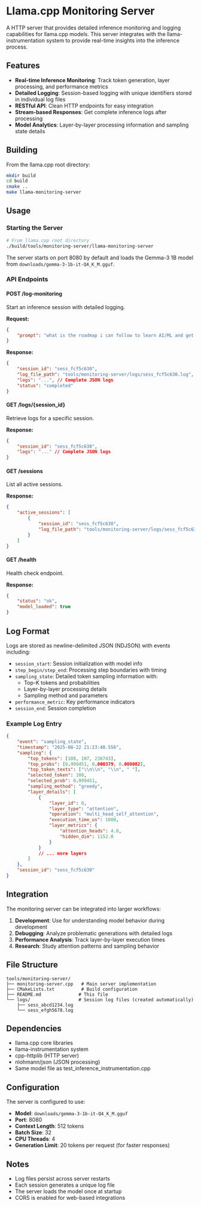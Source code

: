 # Llama.cpp Monitoring Server

A HTTP server that provides detailed inference monitoring and logging capabilities for llama.cpp models. This server integrates with the llama-instrumentation system to provide real-time insights into the inference process.

## Features

- **Real-time Inference Monitoring**: Track token generation, layer processing, and performance metrics
- **Detailed Logging**: Session-based logging with unique identifiers stored in individual log files
- **RESTful API**: Clean HTTP endpoints for easy integration
- **Stream-based Responses**: Get complete inference logs after processing
- **Model Analytics**: Layer-by-layer processing information and sampling state details

## Building

From the llama.cpp root directory:

```bash
mkdir build
cd build
cmake ..
make llama-monitoring-server
```

## Usage

### Starting the Server

```bash
# From llama.cpp root directory
./build/tools/monitoring-server/llama-monitoring-server
```

The server starts on port 8080 by default and loads the Gemma-3 1B model from `downloads/gemma-3-1b-it-Q4_K_M.gguf`.

### API Endpoints

#### POST /log-monitoring
Start an inference session with detailed logging.

**Request:**
```json
{
    "prompt": "what is the roadmap i can follow to learn AI/ML and get a decent job in it?"
}
```

**Response:**
```json
{
    "session_id": "sess_fcf5c630",
    "log_file_path": "tools/monitoring-server/logs/sess_fcf5c630.log",
    "logs": "...", // Complete JSON logs
    "status": "completed"
}
```

#### GET /logs/{session_id}
Retrieve logs for a specific session.

**Response:**
```json
{
    "session_id": "sess_fcf5c630",
    "logs": "..." // Complete JSON logs
}
```

#### GET /sessions
List all active sessions.

**Response:**
```json
{
    "active_sessions": [
        {
            "session_id": "sess_fcf5c630",
            "log_file_path": "tools/monitoring-server/logs/sess_fcf5c630.log"
        }
    ]
}
```

#### GET /health
Health check endpoint.

**Response:**
```json
{
    "status": "ok",
    "model_loaded": true
}
```

## Log Format

Logs are stored as newline-delimited JSON (NDJSON) with events including:

- `session_start`: Session initialization with model info
- `step_begin/step_end`: Processing step boundaries with timing
- `sampling_state`: Detailed token sampling information with:
  - Top-K tokens and probabilities
  - Layer-by-layer processing details
  - Sampling method and parameters
- `performance_metric`: Key performance indicators
- `session_end`: Session completion

### Example Log Entry

```json
{
    "event": "sampling_state",
    "timestamp": "2025-08-22 21:23:48.556",
    "sampling": {
        "top_tokens": [108, 107, 236743],
        "top_probs": [0.999451, 0.000379, 0.000082],
        "top_token_texts": ["\\n\\n", "\\n", " "],
        "selected_token": 108,
        "selected_prob": 0.999451,
        "sampling_method": "greedy",
        "layer_details": [
            {
                "layer_id": 0,
                "layer_type": "attention",
                "operation": "multi_head_self_attention",
                "execution_time_us": 1000,
                "layer_metrics": {
                    "attention_heads": 4.0,
                    "hidden_dim": 1152.0
                }
            }
            // ... more layers
        ]
    },
    "session_id": "sess_fcf5c630"
}
```

## Integration

The monitoring server can be integrated into larger workflows:

1. **Development**: Use for understanding model behavior during development
2. **Debugging**: Analyze problematic generations with detailed logs  
3. **Performance Analysis**: Track layer-by-layer execution times
4. **Research**: Study attention patterns and sampling behavior

## File Structure

```
tools/monitoring-server/
├── monitoring-server.cpp   # Main server implementation
├── CMakeLists.txt          # Build configuration
├── README.md              # This file
└── logs/                  # Session log files (created automatically)
    ├── sess_abcd1234.log
    └── sess_efgh5678.log
```

## Dependencies

- llama.cpp core libraries
- llama-instrumentation system
- cpp-httplib (HTTP server)
- nlohmann/json (JSON processing)
- Same model file as test_inference_instrumentation.cpp

## Configuration

The server is configured to use:
- **Model**: `downloads/gemma-3-1b-it-Q4_K_M.gguf`
- **Port**: 8080
- **Context Length**: 512 tokens
- **Batch Size**: 32
- **CPU Threads**: 4
- **Generation Limit**: 20 tokens per request (for faster responses)

## Notes

- Log files persist across server restarts
- Each session generates a unique log file
- The server loads the model once at startup
- CORS is enabled for web-based integrations
